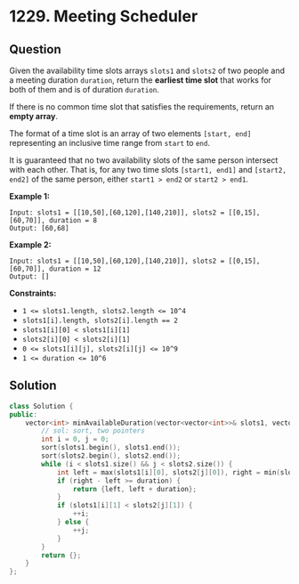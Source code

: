 # 1229. Meeting Scheduler

## Question

Given the availability time slots arrays `slots1` and `slots2` of two people and a meeting duration `duration`, return the **earliest time slot** that works for both of them and is of duration `duration`.

If there is no common time slot that satisfies the requirements, return an **empty array**.

The format of a time slot is an array of two elements `[start, end]` representing an inclusive time range from `start` to `end`.

It is guaranteed that no two availability slots of the same person intersect with each other. That is, for any two time slots `[start1, end1]` and `[start2, end2]` of the same person, either `start1 > end2` or `start2 > end1`.

**Example 1:**

```text
Input: slots1 = [[10,50],[60,120],[140,210]], slots2 = [[0,15],[60,70]], duration = 8
Output: [60,68]
```

**Example 2:**

```text
Input: slots1 = [[10,50],[60,120],[140,210]], slots2 = [[0,15],[60,70]], duration = 12
Output: []
```

**Constraints:**

* `1 <= slots1.length, slots2.length <= 10^4`
* `slots1[i].length, slots2[i].length == 2`
* `slots1[i][0] < slots1[i][1]`
* `slots2[i][0] < slots2[i][1]`
* `0 <= slots1[i][j], slots2[i][j] <= 10^9`
* `1 <= duration <= 10^6`

## Solution

```cpp
class Solution {
public:
    vector<int> minAvailableDuration(vector<vector<int>>& slots1, vector<vector<int>>& slots2, int duration) {
        // sol: sort, two pointers
        int i = 0, j = 0;
        sort(slots1.begin(), slots1.end());
        sort(slots2.begin(), slots2.end());
        while (i < slots1.size() && j < slots2.size()) {
            int left = max(slots1[i][0], slots2[j][0]), right = min(slots1[i][1], slots2[j][1]);
            if (right - left >= duration) {
                return {left, left + duration};
            }
            if (slots1[i][1] < slots2[j][1]) {
                ++i;
            } else {
                ++j;
            }
        }
        return {};
    }
};
```

